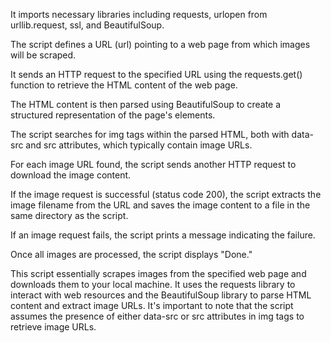 It imports necessary libraries including requests, urlopen from urllib.request, ssl, and BeautifulSoup.

The script defines a URL (url) pointing to a web page from which images will be scraped.

It sends an HTTP request to the specified URL using the requests.get() function to retrieve the HTML content of the web page.

The HTML content is then parsed using BeautifulSoup to create a structured representation of the page's elements.

The script searches for img tags within the parsed HTML, both with data-src and src attributes, which typically contain image URLs.

For each image URL found, the script sends another HTTP request to download the image content.

If the image request is successful (status code 200), the script extracts the image filename from the URL and saves the image content to a file in the same directory as the script.

If an image request fails, the script prints a message indicating the failure.

Once all images are processed, the script displays "Done."

This script essentially scrapes images from the specified web page and downloads them to your local machine. It uses the requests library to interact with web resources and the BeautifulSoup library to parse HTML content and extract image URLs. It's important to note that the script assumes the presence of either data-src or src attributes in img tags to retrieve image URLs.
